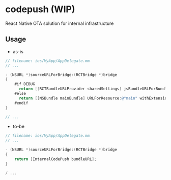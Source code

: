 # codepush (WIP)
React Native OTA solution for internal infrastructure

## Usage
* as-is
```objective-c
// filename: ios/MyApp/AppDelegate.mm
// ...

- (NSURL *)sourceURLForBridge:(RCTBridge *)bridge
{
    #if DEBUG
      return [[RCTBundleURLProvider sharedSettings] jsBundleURLForBundleRoot:@"index"];
    #else
      return [[NSBundle mainBundle] URLForResource:@"main" withExtension:@"jsbundle"];
    #endif
}

// ...
```

* to-be
```objective-c
// filename: ios/MyApp/AppDelegate.mm
// ...

- (NSURL *)sourceURLForBridge:(RCTBridge *)bridge
{
    return [InternalCodePush bundleURL];
}

/ ...
```